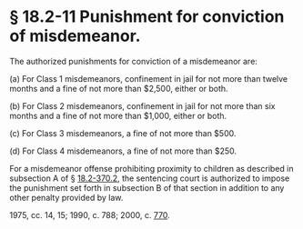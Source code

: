 # § 18.2-11 Punishment for conviction of misdemeanor.

<p>The authorized punishments for conviction of a misdemeanor are:</p><p>(a) For Class 1 misdemeanors, confinement in jail for not more than twelve months and a fine of not more than $2,500, either or both.</p><p>(b) For Class 2 misdemeanors, confinement in jail for not more than six months and a fine of not more than $1,000, either or both.</p><p>(c) For Class 3 misdemeanors, a fine of not more than $500.</p><p>(d) For Class 4 misdemeanors, a fine of not more than $250.</p><p>For a misdemeanor offense prohibiting proximity to children as described in subsection A of § <a href='http://law.lis.virginia.gov/vacode/18.2-370.2/'>18.2-370.2</a>, the sentencing court is authorized to impose the punishment set forth in subsection B of that section in addition to any other penalty provided by law.</p><p>1975, cc. 14, 15; 1990, c. 788; 2000, c. <a href='http://lis.virginia.gov/cgi-bin/legp604.exe?001+ful+CHAP0770'>770</a>.</p>